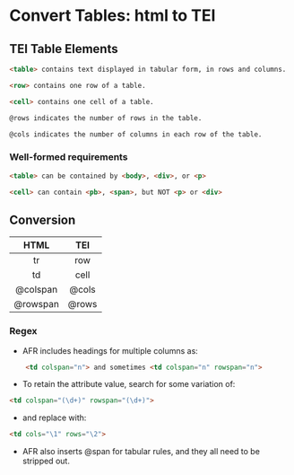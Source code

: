 # Convert Tables: html to TEI

## TEI Table Elements
```html
<table> contains text displayed in tabular form, in rows and columns.
```

```html
<row> contains one row of a table.
```

```html
<cell> contains one cell of a table.
```

```html
@rows indicates the number of rows in the table.
```

```html
@cols indicates the number of columns in each row of the table.
```

### Well-formed requirements
```html
<table> can be contained by <body>, <div>, or <p>
```

```html
<cell> can contain <pb>, <span>, but NOT <p> or <div>
```

## Conversion

| HTML | TEI |
|:-----:|:----:|
| tr | row |
| td | cell |
| @colspan | @cols |
| @rowspan | @rows |

### Regex
- AFR includes headings for multiple columns as: 

```html
	<td colspan="n"> and sometimes <td colspan="n" rowspan="n"> 
```

  - To retain the attribute value, search for some variation of:


```html
<td colspan="(\d+)" rowspan="(\d+)">

```

  - and replace with: 


```html
<td cols="\1" rows="\2">

```

- AFR also inserts @span for tabular rules, and they all need to be stripped out.




